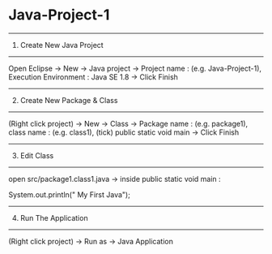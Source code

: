 # Java-Project-1
---------------------------
1. Create New Java Project
---------------------------

   Open Eclipse -> New -> Java project ->
   Project name : (e.g. Java-Project-1),
   Execution Environment : Java SE 1.8
   -> Click Finish

------------------------------
2. Create New Package & Class
------------------------------

   (Right click project) -> New -> Class ->
   Package name : (e.g. package1),
   class name : (e.g. class1),
   (tick) public static void main
   -> Click Finish

-------------
3. Edit Class
-------------

   open src/package1.class1.java -> inside public static void main :

   System.out.println(" My First Java");

-----------------------
4. Run The Application
-----------------------
   
   (Right click project) -> Run as -> Java Application




